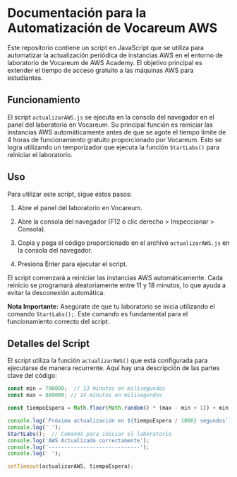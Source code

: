 # Documentación para la Automatización de Vocareum AWS

Este repositorio contiene un script en JavaScript que se utiliza para automatizar la actualización periódica de instancias AWS en el entorno de laboratorio de Vocareum de AWS Academy. El objetivo principal es extender el tiempo de acceso gratuito a las máquinas AWS para estudiantes.

## Funcionamiento

El script `actualizarAWS.js` se ejecuta en la consola del navegador en el panel del laboratorio en Vocareum. Su principal función es reiniciar las instancias AWS automáticamente antes de que se agote el tiempo límite de 4 horas de funcionamiento gratuito proporcionado por Vocareum. Esto se logra utilizando un temporizador que ejecuta la función `StartLabs()` para reiniciar el laboratorio.

## Uso

Para utilizar este script, sigue estos pasos:

1. Abre el panel del laboratorio en Vocareum.

2. Abre la consola del navegador (F12 o clic derecho > Inspeccionar > Consola).

3. Copia y pega el código proporcionado en el archivo `actualizarAWS.js` en la consola del navegador.

4. Presiona Enter para ejecutar el script.

El script comenzará a reiniciar las instancias AWS automáticamente. Cada reinicio se programará aleatoriamente entre 11 y 18 minutos, lo que ayuda a evitar la desconexión automática.

**Nota Importante:** Asegúrate de que tu laboratorio se inicia utilizando el comando `StartLabs();`. Este comando es fundamental para el funcionamiento correcto del script.

## Detalles del Script

El script utiliza la función `actualizarAWS()` que está configurada para ejecutarse de manera recurrente. Aquí hay una descripción de las partes clave del código:

```javascript
const min = 790000;  // 13 minutos en milisegundos
const max = 880000; // 14 minutos en milisegundos

const tiempoEspera = Math.floor(Math.random() * (max - min + 1)) + min;

console.log(`Próxima actualización en ${tiempoEspera / 1000} segundos`);
console.log(' ');
StartLabs();  // Comando para iniciar el laboratorio
console.log('AWS Actualizado correctamente');
console.log('-----------------------------');
console.log(' ');

setTimeout(actualizarAWS, tiempoEspera);
```

